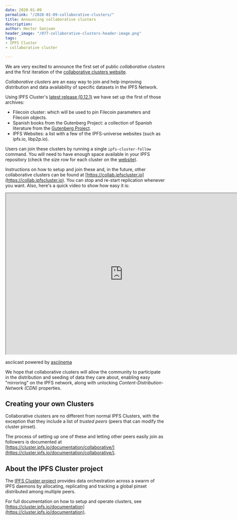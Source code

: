 ```yaml
---
date: 2020-01-09
permalink: "/2020-01-09-collaborative-clusters/"
title: Announcing collaborative clusters
description: 
author: Hector Sanjuan
header_image: "/077-collaborative-clusters-header-image.png"
tags:
- IPFS Cluster
- collaborative cluster

---
```

We are very excited to announce the first set of public _collaborative clusters_ and the first iteration of the [collaborative clusters website](https://collab.ipfscluster.io).

_Collaborative clusters_ are an easy way to join and help improving distribution and data availability of specific datasets in the IPFS Network.

Using IPFS Cluster's [latest release (0.12.1)](https://cluster.ipfs.io/news/0.12.0_release/) we have set up the first of those archives:

* Filecoin cluster: which will be used to pin Filecoin parameters and Filecoin objects.
* Spanish books from the Gutenberg Project: a collection of Spanish literature from the [Gutenberg Project](http://www.gutenberg.org/).
* IPFS Websites: a list with a few of the IPFS-universe websites (such as ipfs.io, libp2p.io).

Users can join these clusters by running a single `ipfs-cluster-follow`  command. You will need to have enough space available in your IPFS repository (check the size row for each cluster on the [website](https://collab.ipfscluster.io)).

Instructions on how to setup and join these and, in the future, other collaborative clusters can be found at [https://collab.ipfscluster.io](https://collab.ipfscluster.io). You can stop and re-start replication whenever you want. Also, here's a quick video to show how easy it is:

<iframe src="https://asciinema.org/a/yV2Bk4nlrPAQ6MQ4w6z3ea0uZ/iframe" style="width: 737px; height: 509px; overflow: hidden;" scrolling="no"></iframe>
<p class="powered">asciicast powered by <a href="https://asciinema.org/" target="_top">asciinema</a></p>

We hope that collaborative clusters will allow the community to participate in the distribution and seeding of data they care about, enabling easy "mirroring" on the IPFS network, along with unlocking _Content-Distribution-Network (CDN)_ properties.

## Creating your own Clusters

Collaborative clusters are no different from normal IPFS Clusters, with the exception that they include a list of _trusted peers_ (peers that can modify the cluster pinset).

The process of setting up one of these and letting other peers easily join as followers is documented at [https://cluster.ipfs.io/documentation/collaborative/](https://cluster.ipfs.io/documentation/collaborative/).

## About the IPFS Cluster project

The [IPFS Cluster project](https://cluster.ipfs.io) provides data orchestration across a swarm of IPFS daemons by allocating, replicating and tracking a global pinset distributed among multiple peers.

For full documentation on how to setup and operate clusters, see [https://cluster.ipfs.io/documentation](https://cluster.ipfs.io/documentation).